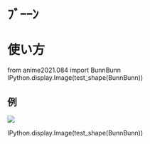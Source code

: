 # ﾌﾞｰｰﾝ
# 使い方
from anime2021.084 import BunnBunn
IPython.display.Image(test_shape(BunnBunn))

## 例

![](buun084.png)

IPython.display.Image(test_shape(BunnBunn))
